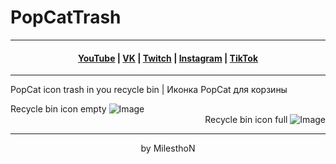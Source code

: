 # PopCatTrash
***
<h4 align="center"> <a href="https://www.youtube.com/channel/UCy2JxQdX8dT2Tbj4ykUkqFw" target=“_blank”>YouTube</a> | <a href="https://VK.com/id180544766" target="_blank">VK</a> | <a href="https://Twitch.tv/mmichaelKo" target="_blank">Twitch</a> | <a href="https://Instagram.com/mmichaelKo" target="_blank">Instagram</a> | <a href="https://TikTok.com/@mmichaelko" target="_blank">TikTok</a> </h4>

***

PopCat icon trash in you recycle bin | Иконка PopCat для корзины

<div align="left">
Recycle bin icon empty

<img alt="Image" src="https://github.com/milesthon/PopCatTrash/blob/main/empty.ico"/>

<div align="right">
Recycle bin icon full  

<img alt="Image" src="https://github.com/milesthon/PopCatTrash/blob/main/full.ico"/>

<div align="center">
  
***
by MilesthoN
